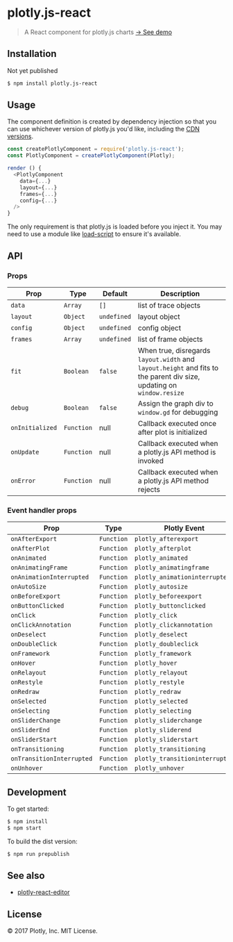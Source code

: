 # plotly.js-react

> A React component for plotly.js charts <a href="https://z8tgespzmd63w51brzdh360ryvgt3m1ho.netlify.com/">&rarr; See demo</a>

## Installation

Not yet published

```bash
$ npm install plotly.js-react
```

## Usage

The component definition is created by dependency injection so that you can use whichever version of plotly.js you'd like, including the [CDN versions](https://plot.ly/javascript/getting-started/#plotlyjs-cdn).

```javascript
const createPlotlyComponent = require('plotly.js-react');
const PlotlyComponent = createPlotlyComponent(Plotly);

render () {
  <PlotlyComponent
    data={...}
    layout={...}
    frames={...}
    config={...}
  />
}
```

The only requirement is that plotly.js is loaded before you inject it. You may need to use a module like [load-script](https://www.npmjs.com/package/load-script) to ensure it's available.

## API

### Props

| Prop | Type | Default | Description |
| ---- | ---- | ------- | ----------- |
| `data` | `Array` | `[]` | list of trace objects |
| `layout` | `Object` | `undefined` | layout object |
| `config` | `Object` | `undefined` | config object |
| `frames` | `Array` | `undefined` | list of frame objects |
| `fit` | `Boolean` | `false` | When true, disregards `layout.width` and `layout.height` and fits to the parent div size, updating on `window.resize` |
| `debug` | `Boolean` | `false` | Assign the graph div to `window.gd` for debugging |
| `onInitialized` | `Function` | null | Callback executed once after plot is initialized |
| `onUpdate` | `Function` | null | Callback executed when a plotly.js API method is invoked |
| `onError` | `Function` | null | Callback executed when a plotly.js API method rejects |

### Event handler props

| Prop | Type | Plotly Event |
| ---- | ---- | ----------- |
| `onAfterExport` | `Function` | `plotly_afterexport` |
| `onAfterPlot` | `Function` | `plotly_afterplot` |
| `onAnimated` | `Function` | `plotly_animated` |
| `onAnimatingFrame` | `Function` | `plotly_animatingframe` |
| `onAnimationInterrupted` | `Function` | `plotly_animationinterrupted` |
| `onAutoSize` | `Function` | `plotly_autosize` |
| `onBeforeExport` | `Function` | `plotly_beforeexport` |
| `onButtonClicked` | `Function` | `plotly_buttonclicked` |
| `onClick` | `Function` | `plotly_click` |
| `onClickAnnotation` | `Function` | `plotly_clickannotation` |
| `onDeselect` | `Function` | `plotly_deselect` |
| `onDoubleClick` | `Function` | `plotly_doubleclick` |
| `onFramework` | `Function` | `plotly_framework` |
| `onHover` | `Function` | `plotly_hover` |
| `onRelayout` | `Function` | `plotly_relayout` |
| `onRestyle` | `Function` | `plotly_restyle` |
| `onRedraw` | `Function` | `plotly_redraw` |
| `onSelected` | `Function` | `plotly_selected` |
| `onSelecting` | `Function` | `plotly_selecting` |
| `onSliderChange` | `Function` | `plotly_sliderchange` |
| `onSliderEnd` | `Function` | `plotly_sliderend` |
| `onSliderStart` | `Function` | `plotly_sliderstart` |
| `onTransitioning` | `Function` | `plotly_transitioning` |
| `onTransitionInterrupted` | `Function` | `plotly_transitioninterrupted` |
| `onUnhover` | `Function` | `plotly_unhover` |

## Development

To get started:

```bash
$ npm install
$ npm start
```

To build the dist version:

```bash
$ npm run prepublish
```

## See also

- [plotly-react-editor](https://github.com/plotly/plotly-react-editor)

## License

&copy; 2017 Plotly, Inc. MIT License.

